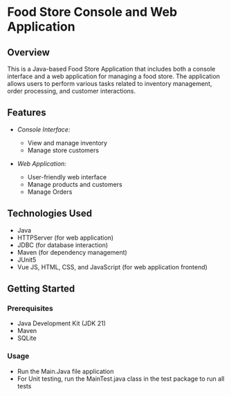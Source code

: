 # Food Store Console and Web Application

## Overview

This is a Java-based Food Store Application that includes both a console interface and a web application for managing a food store. The application allows users to perform various tasks related to inventory management, order processing, and customer interactions.

## Features

- *Console Interface:*
    - View and manage inventory
    - Manage store customers

- *Web Application:*
    - User-friendly web interface
    - Manage products and customers
    - Manage Orders

## Technologies Used

- Java
- HTTPServer (for web application)
- JDBC (for database interaction)
- Maven (for dependency management)
- JUnit5
- Vue JS, HTML, CSS, and JavaScript (for web application frontend)

## Getting Started

### Prerequisites

- Java Development Kit (JDK 21)
- Maven
- SQLite

### Usage
- Run the Main.Java file application
- For Unit testing, run the MainTest.java class in the test package to run all tests
